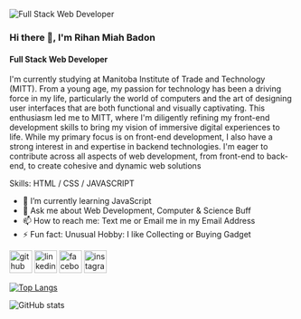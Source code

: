 ![Full Stack Web Developer](https://media.giphy.com/media/xT9IgzoKnwFNmISR8I/giphy.gif?cid=ecf05e47txc61pk5033lxnfcgsveo3ddqtkdl0uh54iojl4h&ep=v1_gifs_search&rid=giphy.gif&ct=g)
### Hi there 👋, I'm Rihan Miah Badon
#### Full Stack Web Developer

I'm currently studying at Manitoba Institute of Trade and Technology (MITT). From a young age, my passion for technology has been a driving force in my life, particularly the world of computers and the art of designing user interfaces that are both functional and visually captivating. This enthusiasm led me to MITT, where I'm diligently refining my front-end development skills to bring my vision of immersive digital experiences to life. While my primary focus is on front-end development, I also have a strong interest in and expertise in backend technologies. I'm eager to contribute across all aspects of web development, from front-end to back-end, to create cohesive and dynamic web solutions

Skills: HTML / CSS / JAVASCRIPT

- 🌱 I’m currently learning JavaScript 
- 💬 Ask me about Web Development, Computer & Science Buff 
- 📫 How to reach me:  Text me or Email me in my  Email Address 
- ⚡ Fun fact: Unusual Hobby: I like Collecting or Buying Gadget 


[<img src='https://cdn.jsdelivr.net/npm/simple-icons@3.0.1/icons/github.svg' alt='github' height='40'>](https://github.com/https://github.com/RihanBadhon)  [<img src='https://cdn.jsdelivr.net/npm/simple-icons@3.0.1/icons/linkedin.svg' alt='linkedin' height='40'>](https://www.linkedin.com/in/https://www.linkedin.com/in/rihan-badhon-05447428b?utm_source=share&utm_campaign=share_via&utm_content=profile&utm_medium=android_app/)  [<img src='https://cdn.jsdelivr.net/npm/simple-icons@3.0.1/icons/facebook.svg' alt='facebook' height='40'>](https://www.facebook.com/https://www.facebook.com/profile.php?id=61556534991371)  [<img src='https://cdn.jsdelivr.net/npm/simple-icons@3.0.1/icons/instagram.svg' alt='instagram' height='40'>](https://www.instagram.com/https://www.instagram.com/ryan_badhon?utm_source=qr&igsh=MWtuNGsweGhneWw2YQ==/)  

[![Top Langs](https://github-readme-stats.vercel.app/api/top-langs/?username=https://github.com/RihanBadhon)](https://github.com/anuraghazra/github-readme-stats)

![GitHub stats](https://github-readme-stats.vercel.app/api?username=https://github.com/RihanBadhon&show_icons=true)  


